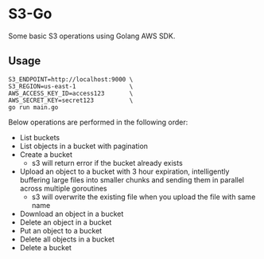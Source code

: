 # S3-Go
Some basic S3 operations using Golang AWS SDK.
## Usage
```
S3_ENDPOINT=http://localhost:9000 \
S3_REGION=us-east-1               \
AWS_ACCESS_KEY_ID=access123       \
AWS_SECRET_KEY=secret123          \
go run main.go
```
Below operations are performed in the following order:
- List buckets
- List objects in a bucket with pagination
- Create a bucket
  - s3 will return error if the bucket already exists
- Upload an object to a bucket with 3 hour expiration, intelligently buffering large files into smaller chunks and sending them in parallel across multiple goroutines
  - s3 will overwrite the existing file when you upload the file with same name
- Download an object in a bucket
- Delete an object in a bucket
- Put an object to a bucket
- Delete all objects in a bucket
- Delete a bucket
